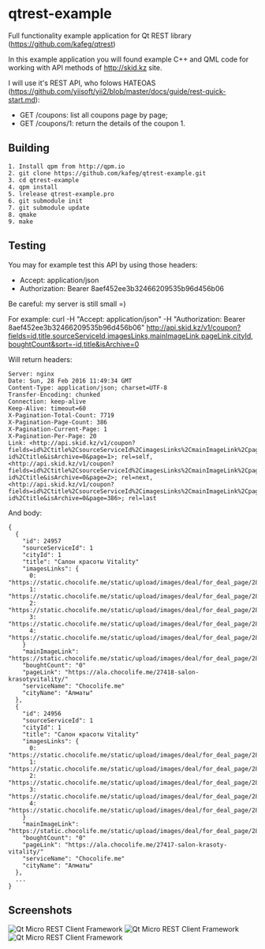 # qtrest-example
Full functionality example application for Qt REST library (https://github.com/kafeg/qtrest)

In this example application you will found example C++ and QML code for working with API methods of http://skid.kz site.

I will use it's REST API, who folows HATEOAS (https://github.com/yiisoft/yii2/blob/master/docs/guide/rest-quick-start.md):
- GET /coupons: list all coupons page by page;
- GET /coupons/1: return the details of the coupon 1.

## Building

```
1. Install qpm from http://qpm.io
2. git clone https://github.com/kafeg/qtrest-example.git
3. cd qtrest-example
4. qpm install
5. lrelease qtrest-example.pro
6. git submodule init
7. git submodule update
8. qmake
9. make
```

## Testing

You may for example test this API by using those headers:
- Accept: application/json
- Authorization: Bearer 8aef452ee3b32466209535b96d456b06

Be careful: my server is still small =)

For example: curl -H "Accept: application/json" -H "Authorization: Bearer 8aef452ee3b32466209535b96d456b06" http://api.skid.kz/v1/coupon?fields=id,title,sourceServiceId,imagesLinks,mainImageLink,pageLink,cityId,boughtCount&sort=-id,title&isArchive=0

Will return headers:
```
Server: nginx
Date: Sun, 28 Feb 2016 11:49:34 GMT
Content-Type: application/json; charset=UTF-8
Transfer-Encoding: chunked
Connection: keep-alive
Keep-Alive: timeout=60
X-Pagination-Total-Count: 7719
X-Pagination-Page-Count: 386
X-Pagination-Current-Page: 1
X-Pagination-Per-Page: 20
Link: <http://api.skid.kz/v1/coupon?fields=id%2Ctitle%2CsourceServiceId%2CimagesLinks%2CmainImageLink%2CpageLink%2CcityId%2CboughtCount&sort=-id%2Ctitle&isArchive=0&page=1>; rel=self,
<http://api.skid.kz/v1/coupon?fields=id%2Ctitle%2CsourceServiceId%2CimagesLinks%2CmainImageLink%2CpageLink%2CcityId%2CboughtCount&sort=-id%2Ctitle&isArchive=0&page=2>; rel=next,
<http://api.skid.kz/v1/coupon?fields=id%2Ctitle%2CsourceServiceId%2CimagesLinks%2CmainImageLink%2CpageLink%2CcityId%2CboughtCount&sort=-id%2Ctitle&isArchive=0&page=386>; rel=last
```
And body:
```
{
  {
    "id": 24957
    "sourceServiceId": 1
    "cityId": 1
    "title": "Салон красоты Vitality"
    "imagesLinks": {
      0:  "https://static.chocolife.me/static/upload/images/deal/for_deal_page/28000/27418/660x305/2_201602261123514564646959.jpg"
      1:  "https://static.chocolife.me/static/upload/images/deal/for_deal_page/28000/27418/660x305/3_201602261123614564646968353.jpg"
      2:  "https://static.chocolife.me/static/upload/images/deal/for_deal_page/28000/27418/660x305/4_20160226112111456464911014.jpg"
      3:  "https://static.chocolife.me/static/upload/images/deal/for_deal_page/28000/27418/660x305/5_201602261121914564649197072.jpg"
      4:  "https://static.chocolife.me/static/upload/images/deal/for_deal_page/28000/27418/310x240/1_20160226112361456464696371.jpg"
    }
    "mainImageLink": "https://static.chocolife.me/static/upload/images/deal/for_deal_page/28000/27418/310x240/1_20160226112361456464696371.jpg"
    "boughtCount": "0"
    "pageLink": "https://ala.chocolife.me/27418-salon-krasotyvitality/"
    "serviceName": "Chocolife.me"
    "cityName": "Алматы"
  },
  {
    "id": 24956
    "sourceServiceId": 1
    "cityId": 1
    "title": "Салон красоты Vitality"
    "imagesLinks": {
      0:  "https://static.chocolife.me/static/upload/images/deal/for_deal_page/28000/27417/660x305/2_201602261024414564599644154.jpg"
      1:  "https://static.chocolife.me/static/upload/images/deal/for_deal_page/28000/27417/660x305/3_201602261020014564599803748.jpg"
      2:  "https://static.chocolife.me/static/upload/images/deal/for_deal_page/28000/27417/660x305/4_201602261025914564599799436.jpg"
      3:  "https://static.chocolife.me/static/upload/images/deal/for_deal_page/28000/27417/660x305/5_201602261024514564599651143.jpg"
      4:  "https://static.chocolife.me/static/upload/images/deal/for_deal_page/28000/27417/310x240/1_201602261025914564599791696.jpg"
    }
    "mainImageLink": "https://static.chocolife.me/static/upload/images/deal/for_deal_page/28000/27417/310x240/1_201602261025914564599791696.jpg"
    "boughtCount": "0"
    "pageLink": "https://ala.chocolife.me/27417-salon-krasoty-vitality/"
    "serviceName": "Chocolife.me"
    "cityName": "Алматы"
  },
  ...
}
```
## Screenshots
![Qt Micro REST Client Framework](https://raw.githubusercontent.com/kafeg/qtrest-example/master/assets/images/example1.png "REST API Qt example 1")
![Qt Micro REST Client Framework](https://raw.githubusercontent.com/kafeg/qtrest-example/master/assets/images/example2.png "REST API Qt example 2")
![Qt Micro REST Client Framework](https://raw.githubusercontent.com/kafeg/qtrest-example/master/assets/images/example3.png "REST API Qt example 3")
